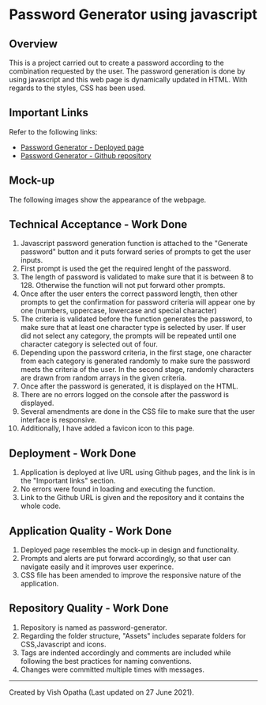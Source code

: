 # Password Generator using javascript

## Overview
This is a project carried out to create a password according to the combination requested by the user. The password generation is done by using javascript and this web page is dynamically updated in HTML. With regards to the styles, CSS has been used.

## Important Links
Refer to the following links:
* [Password Generator - Deployed page](https://vish-opatha.github.io/password-generator/)
* [Password Generator - Github repository](https://github.com/vish-opatha/password-generator)

## Mock-up
The following images show the appearance of the webpage.


## Technical Acceptance - Work Done
1. Javascript password generation function is attached to the "Generate password" button and it puts forward series of    prompts to get the user inputs.
2. First prompt is used the get the required lenght of the password.
3. The length of password is validated to make sure that it is between 8 to 128. Otherwise the function will not put forward other prompts. 
4. Once after the user enters the correct password length, then other prompts to get the confirmation for password criteria will appear one by one (numbers, uppercase, lowercase and special character)
5. The criteria is validated before the function generates the password, to make sure that at least one character type is selected by user. If user did not select any category, the prompts will be repeated until one character category is selected out of four.
6. Depending upon the password criteria, in the first stage, one character from each category is generated randomly to make sure the password meets the criteria of the user. In the second stage, randomly characters are drawn from random arrays in the given criteria.
7. Once after the password is generated, it is displayed on the HTML.
8. There are no errors logged on the console after the password is displayed.
8. Several amendments are done in the CSS file to make sure that the user interface is responsive.
9. Additionally, I have added a favicon icon to this page.

## Deployment - Work Done
1. Application is deployed at live URL using Github pages, and the link is in the "Important links" section.
2. No errors were found in loading and executing the function.
3. Link to the Github URL is given and the repository and it contains the whole code.

## Application Quality - Work Done
1. Deployed page resembles the mock-up in design and functionality.
2. Prompts and alerts are put forward accordingly, so that user can navigate easily and it improves user experince.
3. CSS file has been amended to improve the responsive nature of the application.

## Repository Quality - Work Done
1. Repository is named as password-generator.
2. Regarding the folder structure, "Assets" includes separate folders for CSS,Javascript and icons. 
4. Tags are indented accordingly and comments are included while following the best practices for naming conventions.
5. Changes were committed multiple times with messages.

- - -
Created by Vish Opatha (Last updated on 27 June 2021).
